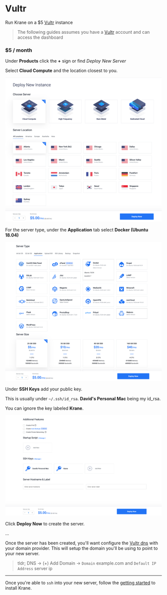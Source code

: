 # Vultr

Run Krane on a $5 [Vultr](https://vultr.com) instance

> The following guides assumes you have a [Vultr](https://my.vultr.com/) account and can access the dashboard

### $5 / month

Under **Products** click the **+** sign or find _Deploy New Server_

Select **Cloud Compute** and the location closest to you.

<span class="img-wrapper">![Select compute](./assets/vultr/vultr-01.png)</span>

For the server type, under the **Application** tab select **Docker (Ubuntu 18.04)**

<span class="img-wrapper">![Select compute](./assets/vultr/vultr-02.png)</span>

Under **SSH Keys** add your public key.

This is usually under `~/.ssh/id_rsa`. **David's Personal Mac** being my id_rsa.

You can ignore the key labeled **Krane**.

<span class="img-wrapper">![Select compute](./assets/vultr/vultr-03.png)</span>

Click **Deploy Now** to create the server.

...

Once the server has been created, you'll want configure the [Vultr dns](https://www.vultr.com/docs/introduction-to-vultr-dns) with your domain provider. This will setup the domain you'll be using to point to your new server.

> tldr; DNS → (+) Add Domain → `Domain` example.com and `Default IP Address` server ip

---

Once you're able to `ssh` into your new server, follow the [getting started](docs/getting-started) to install Krane.
